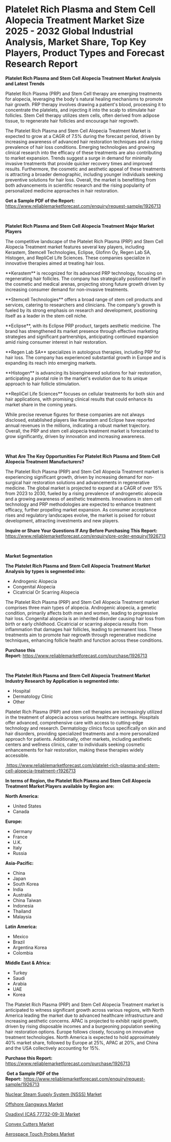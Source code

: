<p><h1>Platelet Rich Plasma and Stem Cell Alopecia Treatment Market Size 2025 - 2032 Global Industrial Analysis, Market Share, Top Key Players, Product Types and Forecast Research Report</h1></p><p><strong>Platelet Rich Plasma and Stem Cell Alopecia Treatment Market Analysis and Latest Trends</strong></p>
<p><p>Platelet Rich Plasma (PRP) and Stem Cell therapy are emerging treatments for alopecia, leveraging the body's natural healing mechanisms to promote hair growth. PRP therapy involves drawing a patient's blood, processing it to concentrate the platelets, and injecting it into the scalp to stimulate hair follicles. Stem Cell therapy utilizes stem cells, often derived from adipose tissue, to regenerate hair follicles and encourage hair regrowth.</p><p>The Platelet Rich Plasma and Stem Cell Alopecia Treatment Market is expected to grow at a CAGR of 7.5% during the forecast period, driven by increasing awareness of advanced hair restoration techniques and a rising prevalence of hair loss conditions. Emerging technologies and growing clinical research into the efficacy of these treatments are also contributing to market expansion. Trends suggest a surge in demand for minimally invasive treatments that provide quicker recovery times and improved results. Furthermore, the cosmetic and aesthetic appeal of these treatments is attracting a broader demographic, including younger individuals seeking preventive solutions for hair loss. Overall, the market is benefitting from both advancements in scientific research and the rising popularity of personalized medicine approaches in hair restoration.</p></p>
<p><strong>Get a Sample PDF of the Report:&nbsp;</strong> <a href="https://www.reliablemarketforecast.com/enquiry/request-sample/1926713?utm_campaign=1998&utm_medium=2&utm_source=Github&utm_content=ia&utm_term=28032025&utm_id=platelet-rich-plasma-and-stem-cell-alopecia-treatment">https://www.reliablemarketforecast.com/enquiry/request-sample/1926713</a></p>
<p>&nbsp;</p>
<p><strong>Platelet Rich Plasma and Stem Cell Alopecia Treatment Major Market Players</strong></p>
<p><p>The competitive landscape of the Platelet Rich Plasma (PRP) and Stem Cell Alopecia Treatment market features several key players, including Kerastem, Stemcell Technologies, Eclipse, Glofinn Oy, Regen Lab SA, Histogen, and RepliCel Life Sciences. These companies specialize in innovative therapies aimed at treating hair loss.</p><p>**Kerastem** is recognized for its advanced PRP technology, focusing on regenerating hair follicles. The company has strategically positioned itself in the cosmetic and medical arenas, projecting strong future growth driven by increasing consumer demand for non-invasive treatments.</p><p>**Stemcell Technologies** offers a broad range of stem cell products and services, catering to researchers and clinicians. The company's growth is fueled by its strong emphasis on research and development, positioning itself as a leader in the stem cell niche.</p><p>**Eclipse**, with its Eclipse PRP product, targets aesthetic medicine. The brand has strengthened its market presence through effective marketing strategies and significant partnerships, anticipating continued expansion amid rising consumer interest in hair restoration.</p><p>**Regen Lab SA** specializes in autologous therapies, including PRP for hair loss. The company has experienced substantial growth in Europe and is expanding its reach into emerging markets.</p><p>**Histogen** is advancing its bioengineered solutions for hair restoration, anticipating a pivotal role in the market's evolution due to its unique approach to hair follicle stimulation. </p><p>**RepliCel Life Sciences** focuses on cellular treatments for both skin and hair applications, with promising clinical results that could enhance its market share in the coming years.</p><p>While precise revenue figures for these companies are not always disclosed, established players like Kerastem and Eclipse have reported annual revenues in the millions, indicating a robust market trajectory. Overall, the PRP and stem cell alopecia treatment market is forecasted to grow significantly, driven by innovation and increasing awareness.</p></p>
<p>&nbsp;</p>
<p><strong>What Are The Key Opportunities For Platelet Rich Plasma and Stem Cell Alopecia Treatment Manufacturers?</strong></p>
<p><p>The Platelet Rich Plasma (PRP) and Stem Cell Alopecia Treatment market is experiencing significant growth, driven by increasing demand for non-surgical hair restoration solutions and advancements in regenerative medicine. The global market is projected to expand at a CAGR of over 15% from 2023 to 2030, fueled by a rising prevalence of androgenetic alopecia and a growing awareness of aesthetic treatments. Innovations in stem cell technology and PRP methodologies are expected to enhance treatment efficacy, further propelling market expansion. As consumer acceptance rises and regulatory landscapes evolve, the market is poised for robust development, attracting investments and new players.</p></p>
<p><strong>Inquire or Share Your Questions If Any Before Purchasing This Report:</strong> <a href="https://www.reliablemarketforecast.com/enquiry/pre-order-enquiry/1926713?utm_campaign=1998&utm_medium=2&utm_source=Github&utm_content=ia&utm_term=28032025&utm_id=platelet-rich-plasma-and-stem-cell-alopecia-treatment">https://www.reliablemarketforecast.com/enquiry/pre-order-enquiry/1926713</a></p>
<p>&nbsp;</p>
<p><strong>Market Segmentation</strong></p>
<p><strong>The Platelet Rich Plasma and Stem Cell Alopecia Treatment Market Analysis by types is segmented into:</strong></p>
<p><ul><li>Androgenic Alopecia</li><li>Congenital Alopecia</li><li>Cicatricial Or Scarring Alopecia</li></ul></p>
<p><p>The Platelet Rich Plasma (PRP) and Stem Cell Alopecia Treatment market comprises three main types of alopecia. Androgenic alopecia, a genetic condition, primarily affects both men and women, leading to progressive hair loss. Congenital alopecia is an inherited disorder causing hair loss from birth or early childhood. Cicatricial or scarring alopecia results from inflammation that damages hair follicles, leading to permanent loss. These treatments aim to promote hair regrowth through regenerative medicine techniques, enhancing follicle health and function across these conditions.</p></p>
<p><strong>Purchase this Report:&nbsp;</strong><a href="https://www.reliablemarketforecast.com/purchase/1926713?utm_campaign=1998&utm_medium=2&utm_source=Github&utm_content=ia&utm_term=28032025&utm_id=platelet-rich-plasma-and-stem-cell-alopecia-treatment">https://www.reliablemarketforecast.com/purchase/1926713</a></p>
<p>&nbsp;</p>
<p><strong>The Platelet Rich Plasma and Stem Cell Alopecia Treatment Market Industry Research by Application is segmented into:</strong></p>
<p><ul><li>Hospital</li><li>Dermatology Clinic</li><li>Other</li></ul></p>
<p><p>Platelet Rich Plasma (PRP) and stem cell therapies are increasingly utilized in the treatment of alopecia across various healthcare settings. Hospitals offer advanced, comprehensive care with access to cutting-edge technology and research. Dermatology clinics focus specifically on skin and hair disorders, providing specialized treatments and a more personalized approach for patients. Additionally, other markets, including aesthetic centers and wellness clinics, cater to individuals seeking cosmetic enhancements for hair restoration, making these therapies widely accessible.</p></p>
<p><a href="https://www.reliablemarketforecast.com/platelet-rich-plasma-and-stem-cell-alopecia-treatment-r1926713?utm_campaign=1998&utm_medium=2&utm_source=Github&utm_content=ia&utm_term=28032025&utm_id=platelet-rich-plasma-and-stem-cell-alopecia-treatment">&nbsp;https://www.reliablemarketforecast.com/platelet-rich-plasma-and-stem-cell-alopecia-treatment-r1926713</a></p>
<p><strong>In terms of Region, the Platelet Rich Plasma and Stem Cell Alopecia Treatment Market Players available by Region are:</strong></p>
<p>
    <p> <strong> North America: </strong>
        <ul>
            <li>United States</li>
            <li>Canada</li>
        </ul>
        </p> 
    <p> <strong> Europe: </strong>
        <ul>
            <li>Germany</li>
            <li>France</li>
            <li>U.K.</li>
            <li>Italy</li>
            <li>Russia</li>
        </ul>
        </p> 
    <p> <strong> Asia-Pacific: </strong>
        <ul>
            <li>China</li>
            <li>Japan</li>
            <li>South Korea</li>
            <li>India</li>
            <li>Australia</li>
            <li>China Taiwan</li>
            <li>Indonesia</li>
            <li>Thailand</li>
            <li>Malaysia</li>
        </ul>
        </p> 
    <p> <strong> Latin America: </strong>
        <ul>
            <li>Mexico</li>
            <li>Brazil</li>
            <li>Argentina Korea</li>
            <li>Colombia</li>
        </ul>
        </p> 
    <p> <strong> Middle East & Africa: </strong>
        <ul>
            <li>Turkey</li>
            <li>Saudi</li>
            <li>Arabia</li>
            <li>UAE</li>
            <li>Korea</li>
        </ul>
    </p>
    </p>
<p><p>The Platelet Rich Plasma (PRP) and Stem Cell Alopecia Treatment market is anticipated to witness significant growth across various regions, with North America leading the market due to advanced healthcare infrastructure and increasing aesthetic concerns. APAC is projected to exhibit rapid growth, driven by rising disposable incomes and a burgeoning population seeking hair restoration options. Europe follows closely, focusing on innovative treatment technologies. North America is expected to hold approximately 40% market share, followed by Europe at 25%, APAC at 20%, and China and the USA collectively accounting for 15%.</p></p>
<p><strong>Purchase this Report: </strong><a href="https://www.reliablemarketforecast.com/purchase/1926713?utm_campaign=1998&utm_medium=2&utm_source=Github&utm_content=ia&utm_term=28032025&utm_id=platelet-rich-plasma-and-stem-cell-alopecia-treatment">https://www.reliablemarketforecast.com/purchase/1926713</a></p>
<p>&nbsp;<strong>Get a Sample PDF of the Report:&nbsp;&nbsp;</strong><a href="https://www.reliablemarketforecast.com/enquiry/request-sample/1926713?utm_campaign=1998&utm_medium=2&utm_source=Github&utm_content=ia&utm_term=28032025&utm_id=platelet-rich-plasma-and-stem-cell-alopecia-treatment">https://www.reliablemarketforecast.com/enquiry/request-sample/1926713</a></p>
<p><strong></strong></p>
<p><p><a href="https://github.com/anejaryaan8m/Market-Research-Report-List-1/blob/main/nuclear-steam-supply-system-nsss-market.md?utm_campaign=1998&utm_medium=2&utm_source=Github&utm_content=ia&utm_term=28032025&utm_id=platelet-rich-plasma-and-stem-cell-alopecia-treatment">Nuclear Steam Supply System (NSSS) Market</a></p><p><a href="https://github.com/keolalelekr8/Market-Research-Report-List-1/blob/main/offshore-gangways-market.md?utm_campaign=1998&utm_medium=2&utm_source=Github&utm_content=ia&utm_term=28032025&utm_id=platelet-rich-plasma-and-stem-cell-alopecia-treatment">Offshore Gangways Market</a></p><p><a href="https://github.com/izetajhazuga/Market-Research-Report-List-1/blob/main/oxadixyl-cas-77732-09-3-market.md?utm_campaign=1998&utm_medium=2&utm_source=Github&utm_content=ia&utm_term=28032025&utm_id=platelet-rich-plasma-and-stem-cell-alopecia-treatment">Oxadixyl (CAS 77732-09-3) Market</a></p><p><a href="https://github.com/gackesaizaze/Market-Research-Report-List-1/blob/main/convex-cutters-market.md?utm_campaign=1998&utm_medium=2&utm_source=Github&utm_content=ia&utm_term=28032025&utm_id=platelet-rich-plasma-and-stem-cell-alopecia-treatment">Convex Cutters Market</a></p><p><a href="https://github.com/neilycalanww/Market-Research-Report-List-1/blob/main/aerospace-touch-probes-market.md?utm_campaign=1998&utm_medium=2&utm_source=Github&utm_content=ia&utm_term=28032025&utm_id=platelet-rich-plasma-and-stem-cell-alopecia-treatment">Aerospace Touch Probes Market</a></p></p>